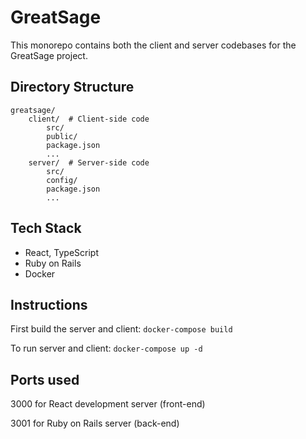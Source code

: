 # GreatSage

This monorepo contains both the client and server codebases for the GreatSage project.

## Directory Structure

    greatsage/
        client/  # Client-side code
            src/
            public/
            package.json
            ...
        server/  # Server-side code
            src/
            config/
            package.json
            ...


## Tech Stack

- React, TypeScript
- Ruby on Rails
- Docker

## Instructions

First build the server and client: `docker-compose build`

To run server and client: `docker-compose up -d`

## Ports used

3000 for React development server (front-end)

3001 for Ruby on Rails server (back-end)
